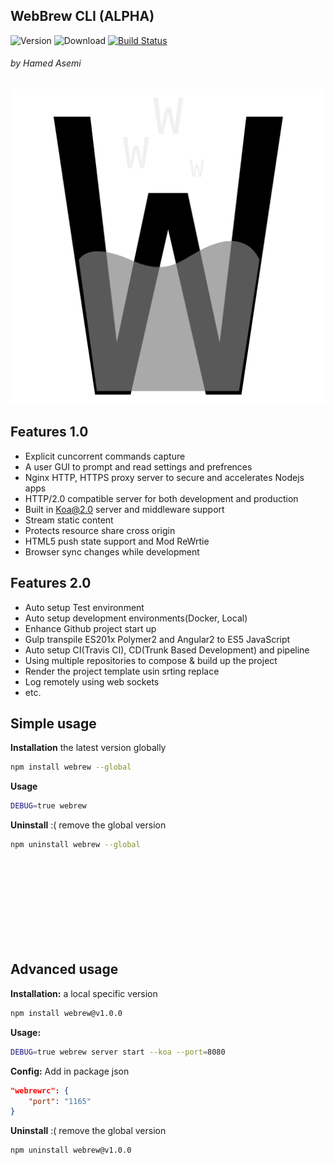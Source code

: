 ## WebBrew CLI (ALPHA)

![Version](https://img.shields.io/npm/v/webrew.svg)
![Download](https://img.shields.io/npm/dm/webrew.svg)
[![Build Status](https://travis-ci.org/hamedasemi/webrew.svg?branch=mainline)](https://travis-ci.org/hamedasemi/webrew)


###### by Hamed Asemi

![webrew](https://raw.githubusercontent.com/hamedasemi/webrew/mainline/assets/images/webrew.png)


## Features 1.0

- Explicit cuncorrent commands capture
- A user GUI to prompt and read settings and prefrences
- Nginx HTTP, HTTPS proxy server to secure and accelerates Nodejs apps
- HTTP/2.0 compatible server for both development and production
- Built in Koa@2.0 server and middleware support
- Stream static content
- Protects resource share cross origin
- HTML5 push state support and Mod ReWrtie
- Browser sync changes while development


## Features 2.0

- Auto setup Test environment
- Auto setup development environments(Docker, Local)
- Enhance Github project start up
- Gulp transpile ES201x Polymer2 and Angular2 to ES5 JavaScript
- Auto setup CI(Travis CI), CD(Trunk Based Development) and pipeline
- Using multiple repositories to compose & build up the project
- Render the project template usin srting replace
- Log remotely using web sockets
- etc.


## Simple usage

__Installation__ the latest version globally

```sh
npm install webrew --global
```

__Usage__
```sh
DEBUG=true webrew
```


__Uninstall__ :( remove the global version

```sh
npm uninstall webrew --global
```

<br><br><br><br><br><br><br><br>








## Advanced usage


__Installation:__ a local specific version

```sh
npm install webrew@v1.0.0
```


__Usage:__
```sh
DEBUG=true webrew server start --koa --port=8080
```


__Config:__
Add in package json

```json
"webrewrc": {
    "port": "1165"
}
```




__Uninstall__ :( remove the global version
```sh
npm uninstall webrew@v1.0.0
```
